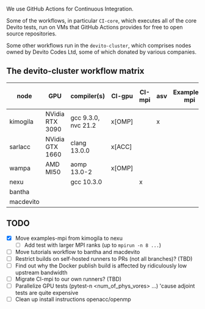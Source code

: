 We use GitHub Actions for Continuous Integration.

Some of the workflows, in particular `CI-core`, which executes all of the core Devito tests, run on VMs that GitHub Actions provides for free to open source repositories.

Some other workflows run in the `devito-cluster`, which comprises nodes owned by Devito Codes Ltd, some of which donated by various companies.

## The devito-cluster workflow matrix

node       |       GPU       |         compiler(s)          |  CI-gpu  |  CI-mpi  | asv | Examples-mpi | Publish docker image |
-----------|-----------------|------------------------------|----------|----------|-----|--------------|----------------------|
kimogila   | NVidia RTX 3090 |      gcc 9.3.0, nvc 21.2     |  x[OMP]  |          |  x  |              |         x            |
sarlacc    | NVidia GTX 1660 |         clang 13.0.0         |  x[ACC]  |          |     |              |                      |
wampa      |     AMD MI50    |          aomp 13.0-2         |  x[OMP]  |          |     |              |                      |
nexu       |                 |           gcc 10.3.0         |          |    x     |     |              |                      |
bantha     |                 |                              |          |          |     |              |                      |
macdevito  |                 |                              |          |          |     |              |                      |


## TODO

* [x] Move examples-mpi from kimogila to nexu
  * [ ] Add test with larger MPI ranks (up to `mpirun -n 8 ...`)
* [ ] Move tutorials workflow to bantha and macdevito
* [ ] Restrict builds on self-hosted runners to PRs (not all branches)? (TBD)
* [ ] Find out why the Docker publish build is affected by ridiculously low upstream bandwidth
* [ ] Migrate CI-mpi to our own runners? (TBD)
* [ ] Parallelize GPU tests (pytest-n <num_of_phys_vores> ...) 'cause adjoint tests are quite expensive
* [ ] Clean up install instructions openacc/openmp
